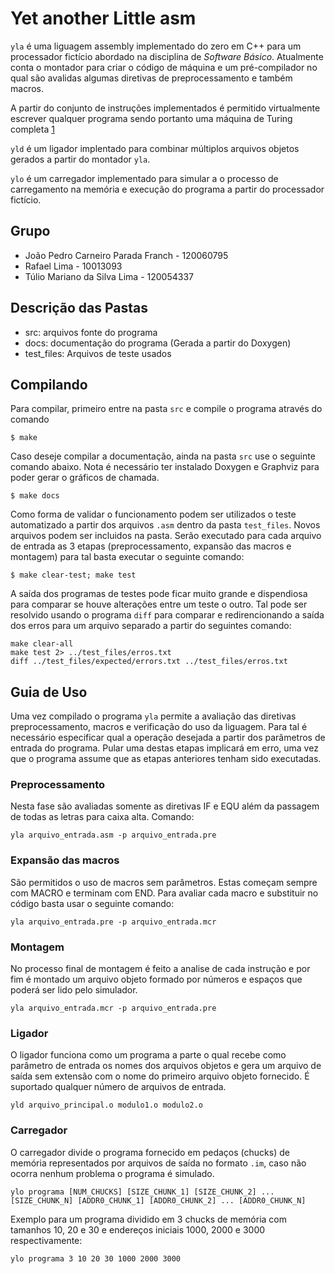 # Yet another Little asm

`yla` é uma liguagem assembly implementado do zero em C++ para um processador fictício abordado na disciplina de _Software Básico_. Atualmente conta o montador para criar o código de máquina e um pré-compilador no qual são avalidas algumas diretivas de preprocessamento e também macros.

A partir do conjunto de instruções implementados é permitido virtualmente escrever qualquer programa sendo portanto uma máquina de Turing completa [1](http://en.wikipedia.org/wiki/Turing_completeness)

`yld` é um ligador implentado para combinar múltiplos arquivos objetos gerados a partir do montador `yla`.

`ylo` é um carregador implementado para simular a o processo de carregamento na memória e execução do programa a partir do processador fictício.

## Grupo

 * João Pedro Carneiro Parada Franch - 120060795
 * Rafael Lima - 10013093
 * Túlio Mariano da Silva Lima - 120054337

## Descrição das Pastas

 * src: arquivos fonte do programa
 * docs: documentação do programa (Gerada a partir do Doxygen)
 * test_files: Arquivos de teste usados

## Compilando
Para compilar, primeiro entre na pasta `src` e compile o programa através do comando

```
$ make
```

Caso deseje compilar a documentação, ainda na pasta `src` use o seguinte comando abaixo. Nota é necessário ter instalado Doxygen e Graphviz para poder gerar o gráficos de chamada.

```
$ make docs
```

Como forma de validar o funcionamento podem ser utilizados o teste automatizado a partir dos arquivos `.asm` dentro da pasta `test_files`. Novos arquivos podem ser incluidos na pasta. Serão executado para cada arquivo de entrada as 3 etapas (preprocessamento, expansão das macros e montagem) para tal basta executar o seguinte comando:

```
$ make clear-test; make test
```
A saída dos programas de testes pode ficar muito grande e dispendiosa para comparar se houve alterações entre um teste o outro. Tal pode ser resolvido usando o programa `diff` para comparar e redirencionando a saída dos erros para um arquivo separado a partir do seguintes comando:

```
make clear-all
make test 2> ../test_files/erros.txt
diff ../test_files/expected/errors.txt ../test_files/erros.txt
```

## Guia de Uso

Uma vez compilado o programa `yla` permite a avaliação das diretivas preprocessamento, macros e verificação do uso da liguagem. Para tal é necessário especificar qual a operação desejada a partir dos parâmetros de entrada do programa. Pular uma destas etapas implicará em erro, uma vez que o programa assume que as etapas anteriores tenham sido executadas.

### Preprocessamento

Nesta fase são avaliadas somente as diretivas IF e EQU além da passagem de todas as letras para caixa alta. Comando:

```
yla arquivo_entrada.asm -p arquivo_entrada.pre
```

### Expansão das macros

São permitidos o uso de macros sem parâmetros. Estas começam sempre com MACRO e terminam com END. Para avaliar cada macro e substituir no código basta usar o seguinte comando:

```
yla arquivo_entrada.pre -p arquivo_entrada.mcr
```

### Montagem

No processo final de montagem é feito a analise de cada instrução e por fim é montado um arquivo objeto formado por números e espaços que poderá ser lido pelo simulador.

```
yla arquivo_entrada.mcr -p arquivo_entrada.pre
```

### Ligador

O ligador funciona como um programa a parte o qual recebe como parâmetro de entrada os nomes dos arquivos objetos e gera um arquivo de saída sem extensão com o nome do primeiro arquivo objeto fornecido. É suportado qualquer número de arquivos de entrada.

```
yld arquivo_principal.o modulo1.o modulo2.o
```

### Carregador

O carregador divide o programa fornecido em pedaços (chucks) de memória representados por arquivos de saída no formato `.im`, caso não ocorra nenhum problema o programa é simulado.

```
ylo programa [NUM_CHUCKS] [SIZE_CHUNK_1] [SIZE_CHUNK_2] ... [SIZE_CHUNK_N] [ADDR0_CHUNK_1] [ADDR0_CHUNK_2] ... [ADDR0_CHUNK_N]
```

Exemplo para um programa dividido em 3 chucks de memória com tamanhos 10, 20 e 30 e endereços iniciais 1000, 2000 e 3000 respectivamente:

```
ylo programa 3 10 20 30 1000 2000 3000
```
